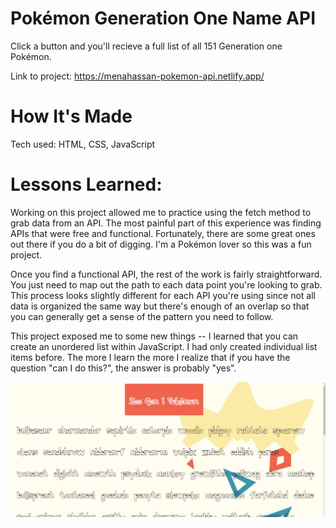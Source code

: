 # Pokémon Generation One Name API
Click a button and you'll recieve a full list of all 151 Generation one Pokémon.

Link to project: https://menahassan-pokemon-api.netlify.app/

# How It's Made
Tech used: HTML, CSS, JavaScript

# Lessons Learned:
Working on this project allowed me to practice using the fetch method to grab data from an API. The most painful part of this experience was finding APIs that were free and functional. Fortunately, there are some great ones out there if you do a bit of digging. I'm a Pokémon lover so this was a fun project.

Once you find a functional API, the rest of the work is fairly straightforward. You just need to map out the path to each data point you're looking to grab. This process looks slightly different for each API you're using since not all data is organized the same way but there's enough of an overlap so that you can generally get a sense of the pattern you need to follow.

This project exposed me to some new things -- I learned that you can create an unordered list within JavaScript. I had only created individual list items before. The more I learn the more I realize that if you have the question "can I do this?", the answer is probably "yes".

<img src="pokemon-api-project-screenshot.jpg">
